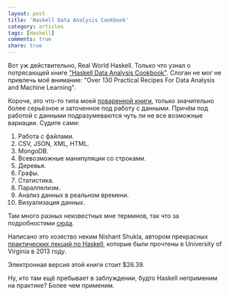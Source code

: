 ```yaml
---
layout: post
title: 'Haskell Data Analysis Cookbook'
category: articles
tags: [Haskell]
comments: true
share: true
---
```


Вот уж действительно, Real World Haskell. Только что узнал о потрясающей книге ["Haskell Data Analysis Cookbook"](http://haskelldata.com/). Слоган не мог не привлечь моё внимание: "Over 130 Practical Recipes For Data Analysis and Machine Learning".

Короче, это что-то типа моей [поваренной книги](http://cookbook.dshevchenko.biz/), только значительно более серьёзное и заточенное под работу с данными. Причём под работой с данными подразумеваются чуть ли не все возможные вариации. Судите сами:

1. Работа с файлами.
2. CSV, JSON, XML, HTML.
3. MongoDB.
4. Всевозможные манипуляции со строками.
5. Деревья.
6. Графы.
7. Статистика.
8. Параллелизм.
9. Анализ данных в реальном времени.
10. Визуализация данных.

Там много разных неизвестных мне терминов, так что за подробностями [сюда](http://haskelldata.com/).

Написано это хозяство неким Nishant Shukla, автором прекрасных [практических лекций по Haskell](http://shuklan.com/haskell/), которые были прочтены в University of Virginia в 2013 году.

Электронная версия этой книги стоит $26.39.

Ну, кто там ещё пребывает в заблуждении, будто Haskell неприменим на практике? Более чем применим.


